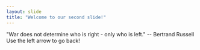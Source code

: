 ```yaml
---
layout: slide
title: "Welcome to our second slide!"
---
```

"War does not determine who is right - only who is left." -- Bertrand Russell
Use the left arrow to go back!
